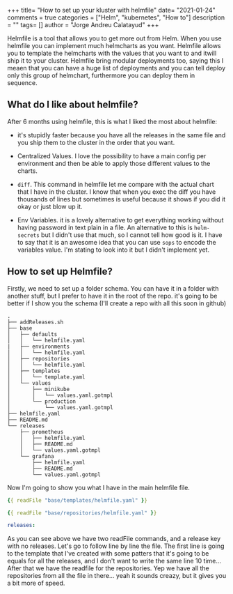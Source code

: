 +++
title= "How to set up your kluster with helmfile"
date= "2021-01-24"
comments = true
categories = ["Helm", "kubernetes", "How to"]
description = ""
tags= []
author = "Jorge Andreu Calatayud"
+++


Helmfile is a tool that allows you to get more out from Helm. When you use helmfile you can implement much helmcharts as you want. Helmfile allows you to template the helmcharts with the values that you want to and itwill ship it to your cluster. Helmfile bring modular deployments too, saying this I meaen that you can have a huge list of deployments and you can tell deploy only this group of helmchart, furthermore you can deploy them in sequence.

## What do I like about helmfile?
After 6 months using helmfile, this is what I liked the most about helmfile:
-  it's stupidly faster because you have all the releases in the same file and you ship them to the cluster in the order that you want.


- Centralized Values. I love the possibility to have a main config per environment and then be able to apply those different values to the charts.

- `diff`. This command in helmfile let me compare with the actual chart that I have in the cluster. I know that when you exec the diff you have thousands of lines but sometimes is useful because it shows if you did it okay or just blow up it.

- Env Variables. it is a lovely alternative to get everything working without having password in text plain in a file. An alternative to this is `helm-secrets` but I didn't use that much, so I cannot tell how good is it. I have to say that it is an awesome idea that you can use `sops` to encode the variables value. I'm stating to look into it but I didn't implement yet.
  
## How to set up Helmfile?

Firstly, we need to set up a folder schema. You can have it in a folder with another stuff, but I prefer to have it in the root of the repo. it's going to be better if I show you the schema (I'll create a repo with all this soon in github)

```shell
.
├── addReleases.sh
├── base
│   ├── defaults
│   │   └── helmfile.yaml
|   ├── environments
│   │   └── helmfile.yaml
│   ├── repositories
│   │   └── helmfile.yaml
│   ├── templates
│   │   └── template.yaml
│   └── values
│       ├── minikube
│       │   └── values.yaml.gotmpl
│       └── production
│           └── values.yaml.gotmpl
├── helmfile.yaml
├── README.md
└── releases
    ├── prometheus
    │   ├── helmfile.yaml
    │   ├── README.md
    │   └── values.yaml.gotmpl
    └── grafana
        ├── helmfile.yaml
        ├── README.md
        └── values.yaml.gotmpl

```

Now I'm going to show you what I have in the main helmfile file.

```yaml
{{ readFile "base/templates/helmfile.yaml" }}

{{ readFile "base/repositories/helmfile.yaml" }}

releases:

```

As you can see above we have two readFile commands, and a release key with no releases. Let's go to follow line by line the file. The first line is going to the template that I've created with some patters that it's going to be equals for all the releases, and I don't want to write the same line 10 time... After that we have the readfile for the repositories. Yep we have all the repositories from all the file in there... yeah it sounds creazy, but it gives you a bit more of speed. 



